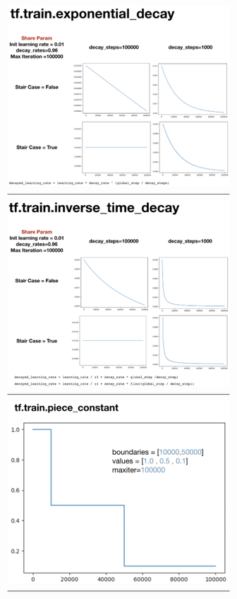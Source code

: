 ![Alt text](/readme_pic/1.png)
* * *
![Alt text](/readme_pic/2.png)
* * *
![Alt text](/readme_pic/3.png)
* * *
